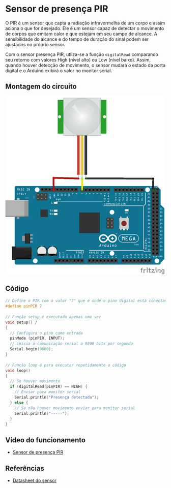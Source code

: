 # Sensor de presença PIR

O PIR é um sensor que capta a radiação infravermelha de um corpo e assim aciona o que for desejado. Ele é um sensor capaz de detectar o movimento de corpos que emitam calor e que estejam em seu campo de alcance. A sensibilidade do alcance e do tempo de duração do sinal podem ser ajustados no próprio sensor.

Com o sensor presença PIR, utliza-se a função ```digitalRead``` comparando seu retorno com valores High (nível alto) ou Low (nível baixo). Assim, quando houver detecção de movimento, o sensor mudará o estado da porta digital e o Arduino exibirá o valor no monitor serial.

## Montagem do circuito

<img src="pir.png" alt="Circuito PIR" width="500"/>

## Código

```C
// Define o PIR com o valor "7" que é onde o pino digital está conectado
#define pinPIR 7

// Função setup é executada apenas uma vez
void setup() /
{
  // Configura o pino como entrada
  pinMode (pinPIR, INPUT);
  // inicia a comunicação serial a 9600 bits por segundo
  Serial.begin(9600);
}

// Função loop é para executar repetidamente o código
void loop()
{
  // Se houver movimento
  if (digitalRead(pinPIR) == HIGH) {
    // Enviar para monitor serial
    Serial.println("Presença detectada");
  } else {
    // Se não houver movimento enviar para monitor serial
    Serial.println("-----");
  }
}
```

## Vídeo do funcionamento
- [Sensor de presença PIR](https://youtu.be/BA93fHSoEoE)

## Referências

- [Datasheet do sensor](https://siccciber.com.br/wp-content/uploads/2020/06/FTC-PIR.pdf)
